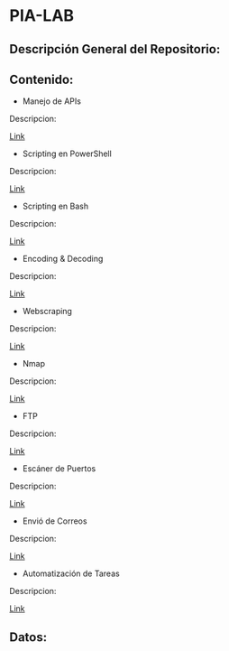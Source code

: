 # PIA-LAB

## Descripción General del Repositorio:

## Contenido:

* Manejo de APIs

Descripcion:

[Link](https://google.com)
* Scripting en PowerShell

Descripcion:

[Link](https://google.com)
* Scripting en Bash

Descripcion:

[Link](https://google.com)
* Encoding & Decoding

Descripcion:

[Link](https://google.com)
* Webscraping

Descripcion:

[Link](https://google.com)
* Nmap

Descripcion:

[Link](https://google.com)
* FTP

Descripcion:

[Link](https://google.com)
* Escáner de Puertos

Descripcion:

[Link](https://google.com)
* Envió de Correos

Descripcion:

[Link](https://google.com)
* Automatización de Tareas

Descripcion:

[Link](https://google.com)

## Datos:

